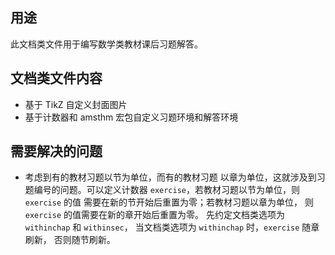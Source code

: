 ## 用途
此文档类文件用于编写数学类教材课后习题解答。

## 文档类文件内容
- 基于 TikZ 自定义封面图片
- 基于计数器和 amsthm 宏包自定义习题环境和解答环境

## 需要解决的问题
- 考虑到有的教材习题以节为单位，而有的教材习题
  以章为单位，这就涉及到习题编号的问题。可以定义计数器
  `exercise`，若教材习题以节为单位，则 `exercise` 的值
  需要在新的节开始后重置为零；若教材习题以章为单位，
  则 `exercise` 的值需要在新的章开始后重置为零。
  先约定文档类选项为 `withinchap` 和 `withinsec`，
  当文档类选项为 `withinchap` 时，`exercise` 随章刷新，
  否则随节刷新。
